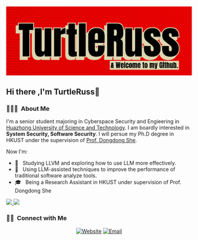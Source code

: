 ![](https://github.com/tttturtle-russ/tttturtle-russ/blob/main/img/img.png)
## Hi there ,I'm TurtleRuss👋
### 👨🏻‍💻 &nbsp;About Me
I'm a senior student majoring in Cyberspace Security and Engieering in [Huazhong University of Science and Technology](https://hust.edu.cn). I am boardly interested in **System Security, Software Security**. I will persue my Ph.D degree in HKUST under the supervision of [Prof. Dongdong She](https://cse.hkust.edu.hk/~dongdong/).

Now I'm:

- 🤖 &nbsp; Studying LLVM and exploring how to use LLM more effectively.
- 🤔 &nbsp; Using LLM-assisted techniques to improve the performance of traditional software analyze tools.
- 🎓 &nbsp; Being a Research Assistant in HKUST under supervision of Prof. Dongdong She


<a href="https://github.com/AVS1508">
  <img height="180em" src="https://github-readme-stats.vercel.app/api?username=tttturtle-russ&theme=buefy&show_icons=true" />
  <img height="180em" src="https://github-readme-stats.vercel.app/api/top-langs/?username=tttturtle-russ&theme=buefy&layout=compact" />
</a>


### 🤝🏻 &nbsp;Connect with Me 
<p align="center">
<a href="https://tttturtle-russ.github.io/"><img alt="Website" src="https://img.shields.io/badge/Website-tttturtle--russ.github.io-blue?style=flat-square&logo=google-chrome"></a>
<a href="mailto:tttturtleruss@gmail.edu"><img alt="Email" src="https://img.shields.io/badge/Email-tttturtleruss@gmail.com-blue?style=flat-square&logo=gmail"></a>
</p>
